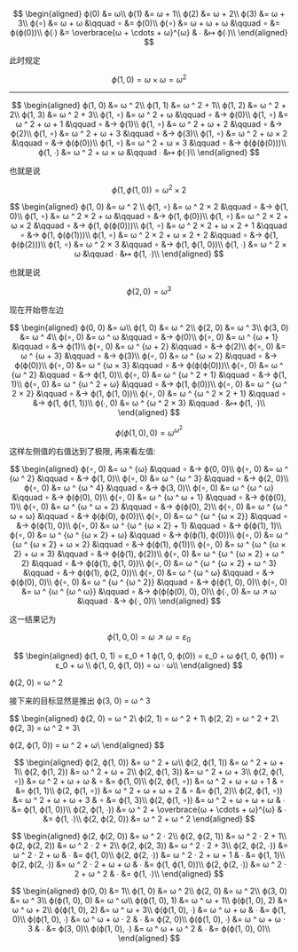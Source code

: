 $$
\begin{aligned}
ϕ(0) &= ω\\
ϕ(1) &= ω + 1\\
ϕ(2) &= ω + 2\\
ϕ(3) &= ω + 3\\
ϕ(∘) &= ω + ω      &\qquad ∘ &= ϕ(0)\\
ϕ(∘) &= ω + ω + ω  &\qquad ∘ &= ϕ(ϕ(0))\\
ϕ(∙) &= \overbrace{ω + \cdots + ω}^{ω} & ∙ &↦ ϕ(∙)\\
\end{aligned}
$$

此时规定

$$
ϕ(1, 0) = ω × ω = ω ^ 2
$$

---

$$
\begin{aligned}
ϕ(1, 0) &= ω ^ 2\\
ϕ(1, 1) &= ω ^ 2 + 1\\
ϕ(1, 2) &= ω ^ 2 + 2\\
ϕ(1, 3) &= ω ^ 2 + 3\\
ϕ(1, ∘) &= ω ^ 2 + ω     &\qquad ∘ &→ ϕ(0)\\
ϕ(1, ∘) &= ω ^ 2 + ω + 1 &\qquad ∘ &→ ϕ(1)\\
ϕ(1, ∘) &= ω ^ 2 + ω + 2 &\qquad ∘ &→ ϕ(2)\\
ϕ(1, ∘) &= ω ^ 2 + ω + 3 &\qquad ∘ &→ ϕ(3)\\
ϕ(1, ∘) &= ω ^ 2 + ω × 2 &\qquad ∘ &→ ϕ(ϕ(0))\\
ϕ(1, ∘) &= ω ^ 2 + ω × 3 &\qquad ∘ &→ ϕ(ϕ(ϕ(0)))\\
ϕ(1, ∙) &= ω ^ 2 + ω × ω &\qquad ∙ &↦ ϕ(∙)\\
\end{aligned}
$$

也就是说

$$
ϕ(1, ϕ(1, 0))  = ω ^ 2 × 2 
$$

$$
\begin{aligned}
ϕ(1, 0) &= ω ^ 2     \\
ϕ(1, ∘) &= ω ^ 2 × 2  &\qquad ∘ &→ ϕ(1, 0)\\
ϕ(1, ∘) &= ω ^ 2 × 2 + ω &\qquad ∘ &→ ϕ(1, ϕ(0))\\
ϕ(1, ∘) &= ω ^ 2 × 2 + ω × 2 &\qquad ∘ &→ ϕ(1, ϕ(ϕ(0)))\\
ϕ(1, ∘) &= ω ^ 2 × 2 + ω × 2 + 1 &\qquad ∘ &→ ϕ(1, ϕ(ϕ(1)))\\
ϕ(1, ∘) &= ω ^ 2 × 2 + ω × 2 + 2 &\qquad ∘ &→ ϕ(1, ϕ(ϕ(2)))\\
ϕ(1, ∘) &= ω ^ 2 × 3  &\qquad ∘ &→ ϕ(1, ϕ(1, 0))\\
ϕ(1, ∙) &= ω ^ 2 × ω  &\qquad ∙ &↦ ϕ(1, ∙)\\
\end{aligned}
$$

也就是说

$$
ϕ(2, 0)  = ω ^ 3
$$

现在开始卷左边

$$
\begin{aligned}
ϕ(0, 0) &= ω\\
ϕ(1, 0) &= ω ^ 2\\
ϕ(2, 0) &= ω ^ 3\\
ϕ(3, 0) &= ω ^ 4\\
ϕ(∘, 0) &= ω ^ ω  &\qquad ∘ &→ ϕ(0)\\
ϕ(∘, 0) &= ω ^ {ω + 1}  &\qquad ∘ &→ ϕ(1)\\
ϕ(∘, 0) &= ω ^ {ω + 2}  &\qquad ∘ &→ ϕ(2)\\
ϕ(∘, 0) &= ω ^ {ω + 3}  &\qquad ∘ &→ ϕ(3)\\
ϕ(∘, 0) &= ω ^ {ω × 2}  &\qquad ∘ &→ ϕ(ϕ(0))\\
ϕ(∘, 0) &= ω ^ {ω × 3}  &\qquad ∘ &→ ϕ(ϕ(ϕ(0)))\\
ϕ(∘, 0) &= ω ^ {ω ^ 2}  &\qquad ∘ &→ ϕ(1, 0)\\
ϕ(∘, 0) &= ω ^ {ω ^ 2 + 1}  &\qquad ∘ &→ ϕ(1, 1)\\
ϕ(∘, 0) &= ω ^ {ω ^ 2 + ω}  &\qquad ∘ &→ ϕ(1, ϕ(0))\\
ϕ(∘, 0) &= ω ^ {ω ^ 2 × 2}  &\qquad ∘ &→ ϕ(1, ϕ(1, 0))\\
ϕ(∘, 0) &= ω ^ {ω ^ 2 × 2 + 1}  &\qquad ∘ &→ ϕ(1, ϕ(1, 1))\\
ϕ(∙, 0) &= ω ^ {ω ^ 2 × 3}  &\qquad ∙ &↦ ϕ(1, ∙)\\
\end{aligned}
$$


$$
ϕ(ϕ(1, 0), 0)  = ω ^ {ω ^ 2}
$$

这样左侧值的右值达到了极限, 再来看左值:

$$ 
\begin{aligned}
ϕ(∘, 0) &= ω ^ {ω}  &\qquad ∘ &→ ϕ(0, 0)\\
ϕ(∘, 0) &= ω ^ {ω ^ 2}  &\qquad ∘ &→ ϕ(1, 0)\\
ϕ(∘, 0) &= ω ^ {ω ^ 3}  &\qquad ∘ &→ ϕ(2, 0)\\
ϕ(∘, 0) &= ω ^ {ω ^ 4}  &\qquad ∘ &→ ϕ(3, 0)\\
ϕ(∘, 0) &= ω ^ {ω ^ ω}  &\qquad ∘ &→ ϕ(ϕ(0), 0)\\
ϕ(∘, 0) &= ω ^ {ω ^ ω + 1}  &\qquad ∘ &→ ϕ(ϕ(0), 1)\\
ϕ(∘, 0) &= ω ^ {ω ^ ω + 2}  &\qquad ∘ &→ ϕ(ϕ(0), 2)\\
ϕ(∘, 0) &= ω ^ {ω ^ ω + ω}  &\qquad ∘ &→ ϕ(ϕ(0), ϕ(0))\\
ϕ(∘, 0) &= ω ^ {ω ^ {ω × 2}}  &\qquad ∘ &→ ϕ(ϕ(1), 0)\\
ϕ(∘, 0) &= ω ^ {ω ^ {ω × 2} + 1}  &\qquad ∘ &→ ϕ(ϕ(1), 1)\\
ϕ(∘, 0) &= ω ^ {ω ^ {ω × 2} + ω}  &\qquad ∘ &→ ϕ(ϕ(1), ϕ(0))\\
ϕ(∘, 0) &= ω ^ {ω ^ {ω × 2} + ω × 2}  &\qquad ∘ &→ ϕ(ϕ(1), ϕ(1))\\
ϕ(∘, 0) &= ω ^ {ω ^ {ω × 2} + ω × 3}  &\qquad ∘ &→ ϕ(ϕ(1), ϕ(2))\\
ϕ(∘, 0) &= ω ^ {ω ^ {ω × 2} + ω ^ 2}  &\qquad ∘ &→ ϕ(ϕ(1), ϕ(1, 0))\\
ϕ(∘, 0) &= ω ^ {ω ^ {ω × 2} + ω ^ 3}  &\qquad ∘ &→ ϕ(ϕ(1), ϕ(2, 0))\\
ϕ(∘, 0) &= ω ^ {ω ^ ω}        &\qquad ∘ &→ ϕ(ϕ(0), 0)\\
ϕ(∘, 0) &= ω ^ {ω ^ {ω ^ 2}}  &\qquad ∘ &→ ϕ(ϕ(1, 0), 0)\\
ϕ(∘, 0) &= ω ^ {ω ^ {ω ^ ω}}  &\qquad ∘ &→ ϕ(ϕ(ϕ(0), 0), 0)\\
ϕ(∙, 0) &= ω ↗ ω  &\qquad ∙ &→ ϕ(∙, 0)\\
\end{aligned}
$$

这一结果记为 


$$
ϕ(1, 0, 0) = ω ↗ ω = ε_0
$$

$$
\begin{aligned}
ϕ(1, 0, 1) = ε_0 + 1
ϕ(1, 0, ϕ(0)) = ε_0 + ω
ϕ(1, 0, ϕ(1)) = ε_0 + ω \\
ϕ(1, 0, ϕ(1, 0)) = ω ⋅ ω\\
\end{aligned}
$$


ϕ(2, 0) = ω ^ 2

接下来的目标显然是推出 ϕ(3, 0) = ω ^ 3

$$
\begin{aligned}
ϕ(2, 0) = ω ^ 2\\
ϕ(2, 1) = ω ^ 2 + 1\\
ϕ(2, 2) = ω ^ 2 + 2\\
ϕ(2, 3) = ω ^ 2 + 3\\

ϕ(2, ϕ(1, 0)) = ω ^ 2 + ω\\
\end{aligned}
$$

$$
\begin{aligned}
ϕ(2, ϕ(1, 0)) &= ω ^ 2 + ω\\
ϕ(2, ϕ(1, 1)) &= ω ^ 2 + ω + 1\\
ϕ(2, ϕ(1, 2)) &= ω ^ 2 + ω + 2\\
ϕ(2, ϕ(1, 3)) &= ω ^ 2 + ω + 3\\
ϕ(2, ϕ(1, ∘)) &= ω ^ 2 + ω + ω       & ∘ &= ϕ(1, 0)\\
ϕ(2, ϕ(1, ∘)) &= ω ^ 2 + ω + ω + 1 & ∘ &= ϕ(1, 1)\\
ϕ(2, ϕ(1, ∘)) &= ω ^ 2 + ω + ω + 2 & ∘ &= ϕ(1, 2)\\
ϕ(2, ϕ(1, ∘)) &= ω ^ 2 + ω + ω + 3 & ∘ &= ϕ(1, 3)\\
ϕ(2, ϕ(1, ∘)) &= ω ^ 2 + ω + ω + ω & ∙ &= ϕ(1, ϕ(1, 0))\\
ϕ(2, ϕ(1, ∙)) &= ω ^ 2 + \overbrace{ω + \cdots + ω}^{ω} & ∙ &= ϕ(1, ∙)\\
ϕ(2, ϕ(2, 0)) &= ω ^ 2 + ω ^ 2
\end{aligned}
$$

$$
\begin{aligned}
ϕ(2, ϕ(2, 0)) &= ω ^ 2 ⋅ 2\\
ϕ(2, ϕ(2, 1)) &= ω ^ 2 ⋅ 2 + 1\\
ϕ(2, ϕ(2, 2)) &= ω ^ 2 ⋅ 2 + 2\\
ϕ(2, ϕ(2, 3)) &= ω ^ 2 ⋅ 2 + 3\\
ϕ(2, ϕ(2, ∙)) &= ω ^ 2 ⋅ 2 + ω      & ∙ &= ϕ(1, 0)\\
ϕ(2, ϕ(2, ∙)) &= ω ^ 2 ⋅ 2 + ω + 1  & ∙ &= ϕ(1, 1)\\
ϕ(2, ϕ(2, ∙)) &= ω ^ 2 ⋅ 2 + ω + ω & ∙ &= ϕ(1, ϕ(1, 0))\\
ϕ(2, ϕ(2, ∙)) &= ω ^ 2 ⋅ 2 + ω ^ 2 & ∙ &= ϕ(1, ∙)\\
\end{aligned}
$$


$$
\begin{aligned}
ϕ(0, 0) &= 1\\
ϕ(1, 0) &= ω ^ 2\\
ϕ(2, 0) &= ω ^ 2\\
ϕ(3, 0) &= ω ^ 3\\
ϕ(ϕ(1, 0), 0) &= ω ^ ω\\
ϕ(ϕ(1, 0), 1) &= ω ^ ω + 1\\
ϕ(ϕ(1, 0), 2) &= ω ^ ω + 2\\
ϕ(ϕ(1, 0), 2) &= ω ^ ω + 3\\
ϕ(ϕ(1, 0), ∙) &= ω ^ ω + ω     & ∙ &= ϕ(1, 0)\\
ϕ(ϕ(1, 0), ∙) &= ω ^ ω + ω ⋅ 2 & ∙ &= ϕ(2, 0)\\
ϕ(ϕ(1, 0), ∙) &= ω ^ ω + ω ⋅ 3 & ∙ &= ϕ(3, 0)\\
ϕ(ϕ(1, 0), ∙) &= ω ^ ω + ω ^ 2 & ∙ &= ϕ(ϕ(1, 0), 0)\\
\end{aligned}
$$

